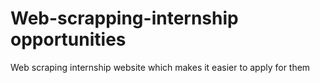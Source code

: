 # Web-scrapping-internship opportunities
Web scraping internship website which makes it easier to apply for them
